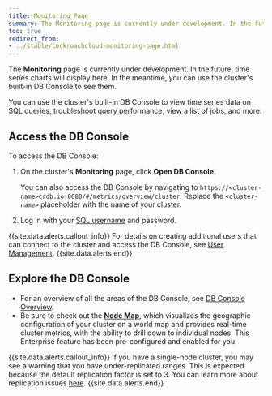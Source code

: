 ```yaml
---
title: Monitoring Page
summary: The Monitoring page is currently under development. In the future, time series charts will display here.
toc: true
redirect_from:
- ../stable/cockroachcloud-monitoring-page.html
---
```


The **Monitoring** page is currently under development. In the future, time series charts will display here. In the meantime, you can use the cluster's built-in DB Console to see them.

You can use the cluster's built-in DB Console to view time series data on SQL queries, troubleshoot query performance, view a list of jobs, and more.

## Access the DB Console

To access the DB Console:

1. On the cluster's **Monitoring** page, click **Open DB Console**.

    You can also access the DB Console by navigating to `https://<cluster-name>crdb.io:8080/#/metrics/overview/cluster`. Replace the `<cluster-name>` placeholder with the name of your cluster.

2. Log in with your [SQL username](user-authorization.html) and password.

{{site.data.alerts.callout_info}}
For details on creating additional users that can connect to the cluster and access the DB Console, see [User Management](user-authorization.html).
{{site.data.alerts.end}}

## Explore the DB Console

- For an overview of all the areas of the DB Console, see [DB Console Overview](../stable/ui-overview.html).
- Be sure to check out the [**Node Map**](../stable/ui-overview.html), which visualizes the geographic configuration of your cluster on a world map and provides real-time cluster metrics, with the ability to drill down to individual nodes. This Enterprise feature has been pre-configured and enabled for you.

{{site.data.alerts.callout_info}}
If you have a single-node cluster, you may see a warning that you have under-replicated ranges. This is expected because the default replication factor is set to 3. You can learn more about replication issues [here](../v20.2/cluster-setup-troubleshooting.html#db-console-shows-under-replicated-unavailable-ranges).
{{site.data.alerts.end}}
